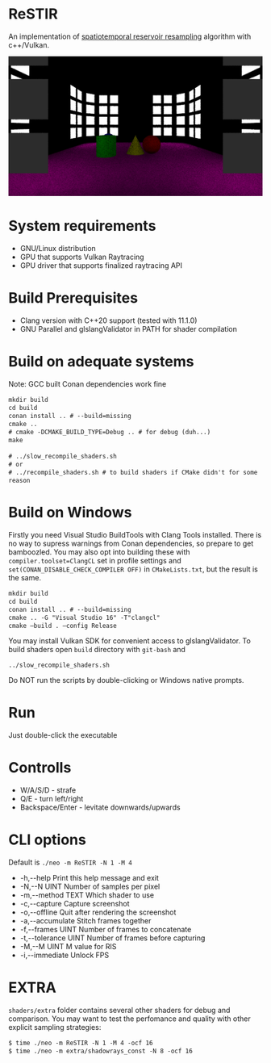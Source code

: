 # ReSTIR
An implementation of [spatiotemporal reservoir resampling](https://research.nvidia.com/publication/2020-07_Spatiotemporal-reservoir-resampling) 
algorithm with c++/Vulkan.

![demo](demo.png)

# System requirements
- GNU/Linux distribution
- GPU that supports Vulkan Raytracing
- GPU driver that supports finalized raytracing API

# Build Prerequisites
- Clang version with C++20 support (tested with 11.1.0)
- GNU Parallel and glslangValidator in PATH for shader compilation

# Build on adequate systems

Note: GCC built Conan dependencies work fine

```
mkdir build
cd build
conan install .. # --build=missing
cmake .. 
# cmake -DCMAKE_BUILD_TYPE=Debug .. # for debug (duh...)
make

# ../slow_recompile_shaders.sh
# or
# ../recompile_shaders.sh # to build shaders if CMake didn't for some reason
```

# Build on Windows

Firstly you need Visual Studio BuildTools with Clang Tools installed. 
There is no way to supress warnings from Conan dependencies, so prepare to get bamboozled. 
You may also opt into building these with `compiler.toolset=ClangCL` set in profile settings
and `set(CONAN_DISABLE_CHECK_COMPILER OFF)` in `CMakeLists.txt`, but the result is the same.

```
mkdir build
cd build
conan install .. # --build=missing
cmake .. -G "Visual Studio 16" -T"clangcl" 
cmake —build . —config Release
```

You may install Vulkan SDK for convenient access to glslangValidator. 
To build shaders open `build` directory with `git-bash` and

```
../slow_recompile_shaders.sh
```

Do NOT run the scripts by double-clicking or Windows native prompts.

# Run

Just double-click the executable

# Controlls

- W/A/S/D - strafe
- Q/E - turn left/right
- Backspace/Enter - levitate downwards/upwards

# CLI options
Default is `./neo -m ReSTIR -N 1 -M 4`

-  -h,--help                   Print this help message and exit
-  -N,--N UINT                 Number of samples per pixel
-  -m,--method TEXT            Which shader to use
-  -c,--capture                Capture screenshot
-  -o,--offline                Quit after rendering the screenshot
-  -a,--accumulate             Stitch frames together
-  -f,--frames UINT            Number of frames to concatenate
-  -t,--tolerance UINT         Number of frames before capturing
-  -M,--M UINT                 M value for RIS
-  -i,--immediate              Unlock FPS

# EXTRA
`shaders/extra` folder contains several other shaders for debug and comparison. 
You may want to test the perfomance and quality with other explicit sampling strategies:

```
$ time ./neo -m ReSTIR -N 1 -M 4 -ocf 16
$ time ./neo -m extra/shadowrays_const -N 8 -ocf 16
```
